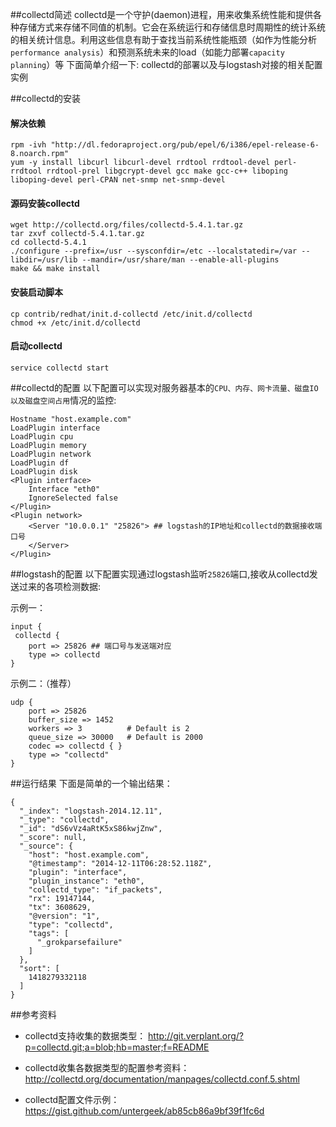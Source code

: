 ##collectd简述
collectd是一个守护(daemon)进程，用来收集系统性能和提供各种存储方式来存储不同值的机制。它会在系统运行和存储信息时周期性的统计系统的相关统计信息。利用这些信息有助于查找当前系统性能瓶颈（如作为性能分析 `performance analysis`）和预测系统未来的load（如能力部署`capacity planning`）等
下面简单介绍一下: collectd的部署以及与logstash对接的相关配置实例

##collectd的安装

#### 解决依赖
```
rpm -ivh "http://dl.fedoraproject.org/pub/epel/6/i386/epel-release-6-8.noarch.rpm"
yum -y install libcurl libcurl-devel rrdtool rrdtool-devel perl-rrdtool rrdtool-prel libgcrypt-devel gcc make gcc-c++ liboping liboping-devel perl-CPAN net-snmp net-snmp-devel
```
#### 源码安装collectd
```
wget http://collectd.org/files/collectd-5.4.1.tar.gz
tar zxvf collectd-5.4.1.tar.gz
cd collectd-5.4.1
./configure --prefix=/usr --sysconfdir=/etc --localstatedir=/var --libdir=/usr/lib --mandir=/usr/share/man --enable-all-plugins
make && make install
```
#### 安装启动脚本
```
cp contrib/redhat/init.d-collectd /etc/init.d/collectd
chmod +x /etc/init.d/collectd
```
#### 启动collectd
```
service collectd start 
```
##collectd的配置
以下配置可以实现对服务器基本的`CPU、内存、网卡流量、磁盘IO以及磁盘空间占用`情况的监控:

```
Hostname "host.example.com"
LoadPlugin interface
LoadPlugin cpu
LoadPlugin memory
LoadPlugin network
LoadPlugin df
LoadPlugin disk
<Plugin interface>
    Interface "eth0"
    IgnoreSelected false
</Plugin>
<Plugin network>
    <Server "10.0.0.1" "25826"> ## logstash的IP地址和collectd的数据接收端口号
    </Server>
</Plugin>
```

##logstash的配置
以下配置实现通过logstash监听`25826`端口,接收从collectd发送过来的各项检测数据:

示例一：

```
input {
 collectd {
    port => 25826 ## 端口号与发送端对应
    type => collectd
}
```
示例二：（推荐）

```
udp {
    port => 25826
    buffer_size => 1452
    workers => 3          # Default is 2
    queue_size => 30000   # Default is 2000
    codec => collectd { }
    type => "collectd"
}
```

##运行结果
下面是简单的一个输出结果：

```
{
  "_index": "logstash-2014.12.11",
  "_type": "collectd",
  "_id": "dS6vVz4aRtK5xS86kwjZnw",
  "_score": null,
  "_source": {
    "host": "host.example.com",
    "@timestamp": "2014-12-11T06:28:52.118Z",
    "plugin": "interface",
    "plugin_instance": "eth0",
    "collectd_type": "if_packets",
    "rx": 19147144,
    "tx": 3608629,
    "@version": "1",
    "type": "collectd",
    "tags": [
      "_grokparsefailure"
    ]
  },
  "sort": [
    1418279332118
  ]
}
```


##参考资料
* collectd支持收集的数据类型：
<http://git.verplant.org/?p=collectd.git;a=blob;hb=master;f=README>

* collectd收集各数据类型的配置参考资料：
<http://collectd.org/documentation/manpages/collectd.conf.5.shtml>

* collectd配置文件示例：
<https://gist.github.com/untergeek/ab85cb86a9bf39f1fc6d>
